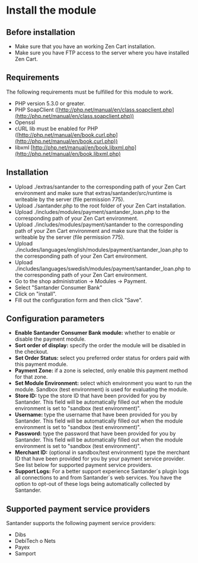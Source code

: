 # Install the module
## Before installation
* Make sure that you have an working Zen Cart installation.
* Make sure you have FTP access to the server where you have installed Zen Cart.

## Requirements
The following requirements must be fulfilled for this module to work.
* PHP version 5.3.0 or greater.
* PHP SoapClient ([http://php.net/manual/en/class.soapclient.php](http://php.net/manual/en/class.soapclient.php))
* Openssl
* cURL lib must be enabled for PHP ([http://php.net/manual/en/book.curl.php](http://php.net/manual/en/book.curl.php))
* libxml [http://php.net/manual/en/book.libxml.php](http://php.net/manual/en/book.libxml.php)

## Installation
* Upload ./extras/santander to the corresponding path of your Zen Cart environment and make sure that extras/santander/src/runtime is writeable by the server (file permission 775).
* Upload ./santander.php to the root folder of your Zen Cart installation.
* Upload ./includes/modules/payment/santander_loan.php to the corresponding path of your Zen Cart environment.
* Upload ./includes/modules/payment/santander to the corresponding path of your Zen Cart environment and make sure that the folder is writeable by the server (file permission 775).
* Upload ./includes/languages/english/modules/payment/santander_loan.php to the corresponding path of your Zen Cart environment.
* Upload ./includes/languages/swedish/modules/payment/santander_loan.php to the corresponding path of your Zen Cart environment.
* Go to the shop administration -> Modules -> Payment.
* Select "Santander Consumer Bank"
* Click on "install".
* Fill out the configuration form and then click "Save".

## Configuration parameters
* **Enable Santander Consumer Bank module:** whether to enable or disable the payment module.
* **Sort order of display:** specify the order the module will be disabled in the checkout.
* **Set Order Status:** select you preferred order status for orders paid with this payment module.
* **Payment Zone:** if a zone is selected, only enable this payment method for that zone.
* **Set Module Environment:** select which environment you want to run the module. Sandbox (test environment) is used for evaluating the module.
* **Store ID:** type the store ID that have been provided for you by Santander. This field will be automatically filled out when the module environment is set to "sandbox (test environment)".
* **Username:** type the username that have been provided for you by Santander. This field will be automatically filled out when the module environment is set to "sandbox (test environment)".
* **Password:** type the password that have been provided for you by Santander. This field will be automatically filled out when the module environment is set to "sandbox (test environment)".
* **Merchant ID:** (optional in sandbox/test environment) type the merchant ID that have been provided for you by your payment service provider. See list below for supported payment service providers.
* **Support Logs:** For a better support experience Santander´s plugin logs all connections to and from Santander´s web services. You have the option to opt-out of these logs being automatically collected by Santander.

## Supported payment service providers
Santander supports the following payment service providers:
* Dibs
* DebiTech o Nets
* Payex
* Samport